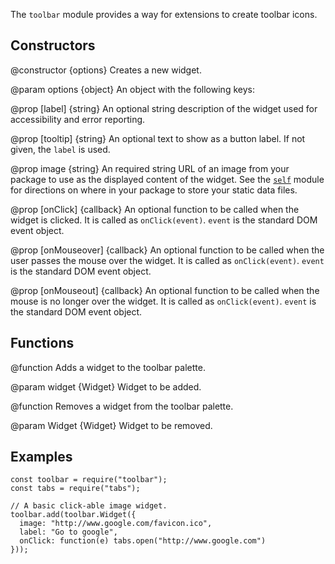 The `toolbar` module provides a way for extensions to create toolbar icons.

## Constructors ##

<api name="Widget">
@constructor {options}
  Creates a new widget.


@param options {object}
  An object with the following keys:

  @prop [label] {string}
    An optional string description of the widget used for accessibility
    and error reporting.

  @prop [tooltip] {string}
    An optional text to show as a button label. If not given, the `label` is used.

  @prop image {string}
    An required string URL of an image from your package to use as the displayed
    content of the widget.  See the [`self`](#module/jetpack-core/self) module
    for directions on where in your package to store your static data files.

  @prop [onClick] {callback}
    An optional function to be called when the widget is clicked. It is called
    as `onClick(event)`. `event` is the standard DOM event object.

  @prop [onMouseover] {callback}
    An optional function to be called when the user passes the mouse over the
    widget. It is called as `onClick(event)`. `event` is the standard DOM event
    object.

  @prop [onMouseout] {callback}
    An optional function to be called when the mouse is no longer over the
    widget. It is called as `onClick(event)`. `event` is the standard DOM event
    object.
</api>

## Functions ##

<api name="add">
@function
  Adds a widget to the toolbar palette.

@param widget {Widget}
  Widget to be added.
</api>

<api name="remove">
@function
  Removes a widget from the toolbar palette.

@param Widget {Widget}
  Widget to be removed.
</api>

## Examples ##

    const toolbar = require("toolbar");
    const tabs = require("tabs");

    // A basic click-able image widget.
    toolbar.add(toolbar.Widget({
      image: "http://www.google.com/favicon.ico",
      label: "Go to google",
      onClick: function(e) tabs.open("http://www.google.com")
    }));
